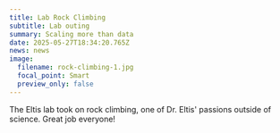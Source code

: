 ```yaml
---
title: Lab Rock Climbing
subtitle: Lab outing
summary: Scaling more than data
date: 2025-05-27T18:34:20.765Z
news: news
image:
  filename: rock-climbing-1.jpg
  focal_point: Smart
  preview_only: false
---
```

The Eltis lab took on rock climbing, one of Dr. Eltis' passions outside of science. Great job everyone!